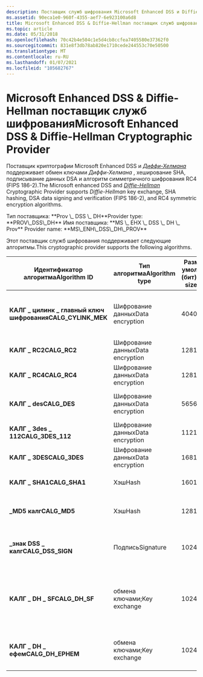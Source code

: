 ```yaml
---
description: Поставщик служб шифрования Microsoft Enhanced DSS и Diffie-Hellman поддерживает обмен ключами Diffie-Hellman, хэширование SHA, подписывание и проверку данных DSA (FIPS 186-2) и алгоритмы симметричного шифрования RC4.
ms.assetid: 90eca1e0-960f-4355-aef7-6e923100a6d8
title: Microsoft Enhanced DSS & Diffie-Hellman поставщик служб шифрования
ms.topic: article
ms.date: 05/31/2018
ms.openlocfilehash: 70c42b4e504c1e5d4cb8ccfea7405580e37362f0
ms.sourcegitcommit: 831e8f3db78ab820e1710cede244553c70e50500
ms.translationtype: MT
ms.contentlocale: ru-RU
ms.lasthandoff: 01/07/2021
ms.locfileid: "105682767"
---
```

# <a name="microsoft-enhanced-dss--diffie-hellman-cryptographic-provider"></a><span data-ttu-id="fbca6-103">Microsoft Enhanced DSS & Diffie-Hellman поставщик служб шифрования</span><span class="sxs-lookup"><span data-stu-id="fbca6-103">Microsoft Enhanced DSS & Diffie-Hellman Cryptographic Provider</span></span>

<span data-ttu-id="fbca6-104">Поставщик криптографии Microsoft Enhanced DSS и [*Диффи-Хелмана*](../secgloss/d-gly.md) поддерживает обмен ключами *Диффи-Хелмана* , хеширование SHA, подписывание данных DSA и алгоритм симметричного шифрования RC4 (FIPS 186-2).</span><span class="sxs-lookup"><span data-stu-id="fbca6-104">The Microsoft enhanced DSS and [*Diffie-Hellman*](../secgloss/d-gly.md) Cryptographic Provider supports *Diffie-Hellman* key exchange, SHA hashing, DSA data signing and verification (FIPS 186-2), and RC4 symmetric encryption algorithms.</span></span>

<dl> <span data-ttu-id="fbca6-105">Тип поставщика: **Prov \_ DSS \_ DH**</span><span class="sxs-lookup"><span data-stu-id="fbca6-105">Provider type: **PROV\_DSS\_DH**</span></span>  
<span data-ttu-id="fbca6-106">Имя поставщика: **MS \_ ЕНХ \_ DSS \_ DH \_ Prov**  
</span><span class="sxs-lookup"><span data-stu-id="fbca6-106">Provider name: **MS\_ENH\_DSS\_DH\_PROV**  
</span></span></dl>

<span data-ttu-id="fbca6-107">Этот поставщик служб шифрования поддерживает следующие алгоритмы.</span><span class="sxs-lookup"><span data-stu-id="fbca6-107">This cryptographic provider supports the following algorithms.</span></span>

| <span data-ttu-id="fbca6-108">Идентификатор алгоритма</span><span class="sxs-lookup"><span data-stu-id="fbca6-108">Algorithm ID</span></span>          | <span data-ttu-id="fbca6-109">Тип алгоритма</span><span class="sxs-lookup"><span data-stu-id="fbca6-109">Algorithm type</span></span>  | <span data-ttu-id="fbca6-110">Размер по умолчанию (бит)</span><span class="sxs-lookup"><span data-stu-id="fbca6-110">Default size (bits)</span></span> | <span data-ttu-id="fbca6-111">Описание</span><span class="sxs-lookup"><span data-stu-id="fbca6-111">Description</span></span>                                                                                                                                                |
|-----------------------|-----------------|---------------------|------------------------------------------------------------------------------------------------------------------------------------------------------------|
| <span data-ttu-id="fbca6-112">**КАЛГ \_ цилинк \_ главный ключ шифрования**</span><span class="sxs-lookup"><span data-stu-id="fbca6-112">**CALG\_CYLINK\_MEK**</span></span> | <span data-ttu-id="fbca6-113">Шифрование данных</span><span class="sxs-lookup"><span data-stu-id="fbca6-113">Data encryption</span></span> | <span data-ttu-id="fbca6-114">40</span><span class="sxs-lookup"><span data-stu-id="fbca6-114">40</span></span>                  | <span data-ttu-id="fbca6-115">Алгоритм шифрования сообщений ЦИЛИНК.</span><span class="sxs-lookup"><span data-stu-id="fbca6-115">CYLINK message encryption algorithm.</span></span>                                                                                                                       |
| <span data-ttu-id="fbca6-116">**КАЛГ \_ RC2**</span><span class="sxs-lookup"><span data-stu-id="fbca6-116">**CALG\_RC2**</span></span>         | <span data-ttu-id="fbca6-117">Шифрование данных</span><span class="sxs-lookup"><span data-stu-id="fbca6-117">Data encryption</span></span> | <span data-ttu-id="fbca6-118">128</span><span class="sxs-lookup"><span data-stu-id="fbca6-118">128</span></span>                 | <span data-ttu-id="fbca6-119">RSA RC2.</span><span class="sxs-lookup"><span data-stu-id="fbca6-119">RSA RC2.</span></span>                                                                                                                                                   |
| <span data-ttu-id="fbca6-120">**КАЛГ \_ RC4**</span><span class="sxs-lookup"><span data-stu-id="fbca6-120">**CALG\_RC4**</span></span>         | <span data-ttu-id="fbca6-121">Шифрование данных</span><span class="sxs-lookup"><span data-stu-id="fbca6-121">Data encryption</span></span> | <span data-ttu-id="fbca6-122">128</span><span class="sxs-lookup"><span data-stu-id="fbca6-122">128</span></span>                 | <span data-ttu-id="fbca6-123">АЛГОРИТМ RSA RC4.</span><span class="sxs-lookup"><span data-stu-id="fbca6-123">RSA RC4.</span></span>                                                                                                                                                   |
| <span data-ttu-id="fbca6-124">**КАЛГ \_ des**</span><span class="sxs-lookup"><span data-stu-id="fbca6-124">**CALG\_DES**</span></span>         | <span data-ttu-id="fbca6-125">Шифрование данных</span><span class="sxs-lookup"><span data-stu-id="fbca6-125">Data encryption</span></span> | <span data-ttu-id="fbca6-126">56</span><span class="sxs-lookup"><span data-stu-id="fbca6-126">56</span></span>                  | <span data-ttu-id="fbca6-127">Стандарт шифрования данных (DES).</span><span class="sxs-lookup"><span data-stu-id="fbca6-127">Data Encryption Standard (DES).</span></span>                                                                                                                            |
| <span data-ttu-id="fbca6-128">**КАЛГ \_ 3des \_ 112**</span><span class="sxs-lookup"><span data-stu-id="fbca6-128">**CALG\_3DES\_112**</span></span>   | <span data-ttu-id="fbca6-129">Шифрование данных</span><span class="sxs-lookup"><span data-stu-id="fbca6-129">Data encryption</span></span> | <span data-ttu-id="fbca6-130">112</span><span class="sxs-lookup"><span data-stu-id="fbca6-130">112</span></span>                 | <span data-ttu-id="fbca6-131">Два ключа Triple DES.</span><span class="sxs-lookup"><span data-stu-id="fbca6-131">Two key triple DES.</span></span>                                                                                                                                        |
| <span data-ttu-id="fbca6-132">**КАЛГ \_ 3DES**</span><span class="sxs-lookup"><span data-stu-id="fbca6-132">**CALG\_3DES**</span></span>        | <span data-ttu-id="fbca6-133">Шифрование данных</span><span class="sxs-lookup"><span data-stu-id="fbca6-133">Data encryption</span></span> | <span data-ttu-id="fbca6-134">168</span><span class="sxs-lookup"><span data-stu-id="fbca6-134">168</span></span>                 | <span data-ttu-id="fbca6-135">Три ключа Triple DES.</span><span class="sxs-lookup"><span data-stu-id="fbca6-135">Three key triple DES.</span></span>                                                                                                                                      |
| <span data-ttu-id="fbca6-136">**КАЛГ \_ SHA1**</span><span class="sxs-lookup"><span data-stu-id="fbca6-136">**CALG\_SHA1**</span></span>        | <span data-ttu-id="fbca6-137">Хэш</span><span class="sxs-lookup"><span data-stu-id="fbca6-137">Hash</span></span>            | <span data-ttu-id="fbca6-138">160</span><span class="sxs-lookup"><span data-stu-id="fbca6-138">160</span></span>                 | <span data-ttu-id="fbca6-139">Алгоритм SHA-1 (SHA-1).</span><span class="sxs-lookup"><span data-stu-id="fbca6-139">Secure Hash Algorithm 1 (SHA-1).</span></span>                                                                                                                           |
| <span data-ttu-id="fbca6-140">**\_MD5 калг**</span><span class="sxs-lookup"><span data-stu-id="fbca6-140">**CALG\_MD5**</span></span>         | <span data-ttu-id="fbca6-141">Хэш</span><span class="sxs-lookup"><span data-stu-id="fbca6-141">Hash</span></span>            | <span data-ttu-id="fbca6-142">128</span><span class="sxs-lookup"><span data-stu-id="fbca6-142">128</span></span>                 | <span data-ttu-id="fbca6-143">Дайджест сообщения 5 (MD5).</span><span class="sxs-lookup"><span data-stu-id="fbca6-143">Message Digest 5 (MD5).</span></span>                                                                                                                                    |
| <span data-ttu-id="fbca6-144">**\_знак DSS \_ калг**</span><span class="sxs-lookup"><span data-stu-id="fbca6-144">**CALG\_DSS\_SIGN**</span></span>   | <span data-ttu-id="fbca6-145">Подпись</span><span class="sxs-lookup"><span data-stu-id="fbca6-145">Signature</span></span>       | <span data-ttu-id="fbca6-146">1024</span><span class="sxs-lookup"><span data-stu-id="fbca6-146">1024</span></span>                | <span data-ttu-id="fbca6-147">Алгоритм цифровых подписей (DSA).</span><span class="sxs-lookup"><span data-stu-id="fbca6-147">Digital Signature Algorithm (DSA).</span></span>                                                                                                                         |
| <span data-ttu-id="fbca6-148">**КАЛГ \_ DH \_ SF**</span><span class="sxs-lookup"><span data-stu-id="fbca6-148">**CALG\_DH\_SF**</span></span>      | <span data-ttu-id="fbca6-149">обмена ключами;</span><span class="sxs-lookup"><span data-stu-id="fbca6-149">Key exchange</span></span>    | <span data-ttu-id="fbca6-150">1024</span><span class="sxs-lookup"><span data-stu-id="fbca6-150">1024</span></span>                | <span data-ttu-id="fbca6-151">Хранение и пересылка алгоритма обмена ключами [*Диффи-Хелмана*](../secgloss/d-gly.md) .</span><span class="sxs-lookup"><span data-stu-id="fbca6-151">Store and forward [*Diffie-Hellman*](../secgloss/d-gly.md) key exchange algorithm.</span></span> |
| <span data-ttu-id="fbca6-152">**КАЛГ \_ DH \_ ефем**</span><span class="sxs-lookup"><span data-stu-id="fbca6-152">**CALG\_DH\_EPHEM**</span></span>   | <span data-ttu-id="fbca6-153">обмена ключами;</span><span class="sxs-lookup"><span data-stu-id="fbca6-153">Key exchange</span></span>    | <span data-ttu-id="fbca6-154">1024</span><span class="sxs-lookup"><span data-stu-id="fbca6-154">1024</span></span>                | <span data-ttu-id="fbca6-155">Эфемерный алгоритм [*Диффи-Хелмана*](../secgloss/d-gly.md) .</span><span class="sxs-lookup"><span data-stu-id="fbca6-155">[*Diffie-Hellman*](../secgloss/d-gly.md) ephemeral algorithm.</span></span>                      |



 

 

 
